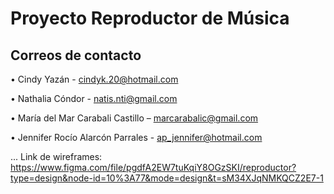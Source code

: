 # Proyecto Reproductor de Música

## Correos de contacto

•	Cindy Yazán - cindyk.20@hotmail.com

•	Nathalia Cóndor - natis.nti@gmail.com

•	María del Mar Carabali Castillo – marcarabalic@gmail.com

•	Jennifer Rocío Alarcón Parrales - ap_jennifer@hotmail.com 

... Link de wireframes: https://www.figma.com/file/pgdfA2EW7tuKqiY8OGzSKI/reproductor?type=design&node-id=10%3A77&mode=design&t=sM34XJqNMKQCZ2E7-1